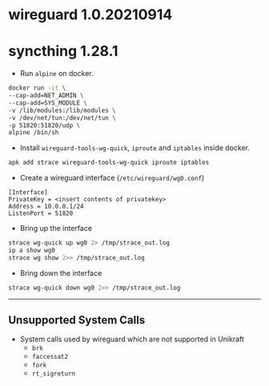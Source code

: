 # wireguard 1.0.20210914
# syncthing 1.28.1
- Run `alpine` on docker.
```bash
docker run -it \
--cap-add=NET_ADMIN \
--cap-add=SYS_MODULE \
-v /lib/modules:/lib/modules \
-v /dev/net/tun:/dev/net/tun \
-p 51820:51820/udp \
alpine /bin/sh
```
- Install `wireguard-tools-wg-quick`, `iproute` and `iptables` inside docker.
```sh
apk add strace wireguard-tools-wg-quick iproute iptables
```
- Create a wireguard interface (`/etc/wireguard/wg0.conf`)
```console
[Interface]
PrivateKey = <insert contents of privatekey>
Address = 10.0.0.1/24
ListenPort = 51820
```
- Bring up the interface
```sh
strace wg-quick up wg0 2> /tmp/strace_out.log
ip a show wg0
strace wg show 2>> /tmp/strace_out.log
```
- Bring down the interface
```sh
strace wg-quick down wg0 2>> /tmp/strace_out.log
```
---
## Unsupported System Calls
- System calls used by wireguard which are not supported in Unikraft
    - `brk`
    - `faccessat2`
    - `fork`
    - `rt_sigreturn`